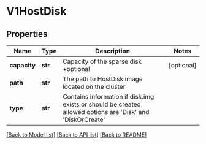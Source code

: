 # V1HostDisk

## Properties
Name | Type | Description | Notes
------------ | ------------- | ------------- | -------------
**capacity** | **str** | Capacity of the sparse disk +optional | [optional] 
**path** | **str** | The path to HostDisk image located on the cluster | 
**type** | **str** | Contains information if disk.img exists or should be created allowed options are &#39;Disk&#39; and &#39;DiskOrCreate&#39; | 

[[Back to Model list]](../README.md#documentation-for-models) [[Back to API list]](../README.md#documentation-for-api-endpoints) [[Back to README]](../README.md)


